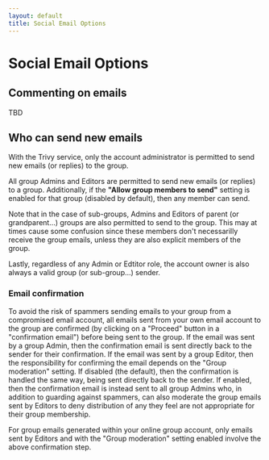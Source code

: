 ```yaml
---
layout: default
title: Social Email Options
---
```


# Social Email Options

## Commenting on emails

TBD

## Who can send new emails

<div class="trivy only">

  With the Trivy service, only the account administrator is permitted to send 
  new emails (or replies) to the group.

</div>

<div class="gv">

All group Admins and Editors are permitted to send new emails (or
replies) to a group.  Additionally, if the **"Allow group members to
send"** setting is enabled for that group (disabled by default), then
any member can send.

</div>

<div class="adv">

Note that in the case of sub-groups, Admins and Editors of parent (or
grandparent...) groups are also permitted to send to the group.  This
may at times cause some confusion since these members don't
necessarilly receive the group emails, unless they are also explicit members
of the group.
     
</div>

<div class="support">

Lastly, regardless of any Admin or Edtitor role, the account owner is also always a valid
group (or sub-group...) sender.

</div>

<div class="gv">

### Email confirmation

To avoid the risk of spammers sending emails to your group from a
compromised email account, all emails sent from your own email account
to the group are confirmed (by clicking on a "Proceed" button in a
"confirmation email") before being sent to the group.  If the email
was sent by a group Admin, then the confirmation email is sent
directly back to the sender for their confirmation.  If the email was
sent by a group Editor, then the responsibility for confirming the
email depends on the "Group moderation" setting.  If
disabled (the default), then the confirmation is handled the same way,
being sent directly back to the sender.  If enabled, then the
confirmation email is instead sent to all group Admins who, in
addition to guarding against spammers, can also moderate the group
emails sent by Editors to deny distribution of any they feel
are not appropriate for their group membership.

For group emails generated within your online group account, only
emails sent by Editors and with the "Group moderation" setting enabled
involve the above confirmation step.

</div>


